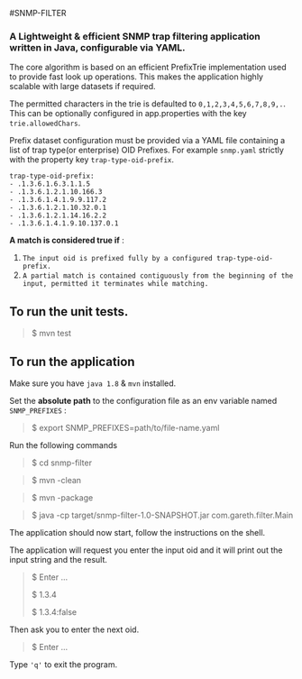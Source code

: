 #SNMP-FILTER

### A Lightweight & efficient SNMP trap filtering application written in Java, configurable via YAML.

The core algorithm is based on an efficient PrefixTrie implementation used to provide fast look up operations.
This makes the application highly scalable with large datasets if required.

The permitted characters in the trie is defaulted to `0,1,2,3,4,5,6,7,8,9,.`. This can be optionally configured in app.properties with the key `trie.allowedChars`.

Prefix dataset configuration must be provided via a YAML file containing a list of trap type(or enterprise) OID Prefixes. 
For example `snmp.yaml` strictly with the property key `trap-type-oid-prefix`.

```
trap-type-oid-prefix:
- .1.3.6.1.6.3.1.1.5
- .1.3.6.1.2.1.10.166.3
- .1.3.6.1.4.1.9.9.117.2
- .1.3.6.1.2.1.10.32.0.1
- .1.3.6.1.2.1.14.16.2.2
- .1.3.6.1.4.1.9.10.137.0.1
```


**A match is considered true if** :
1. `The input oid is prefixed fully by a configured trap-type-oid-prefix.`
2. `A partial match is contained contiguously from the beginning of the input, permitted it terminates while matching.`


## To run the unit tests.
>$ mvn test

## To run the application
Make sure you have `java 1.8` & `mvn` installed.

Set the **absolute path** to the configuration file as an env variable named `SNMP_PREFIXES` :
 
>$ export SNMP_PREFIXES=path/to/file-name.yaml

Run the following commands
>$ cd snmp-filter

>$ mvn -clean
 
>$ mvn -package

>$ java -cp target/snmp-filter-1.0-SNAPSHOT.jar com.gareth.filter.Main


The application should now start, follow the instructions on the shell.

The application will request you enter the input oid and it will print out the input string and the result.
>$ Enter ...
>
>$ 1.3.4
>
>$ 1.3.4:false
> 

Then ask you to enter the next oid.

> $ Enter ...

Type `'q'` to exit the program.